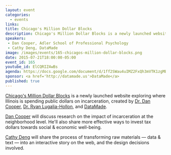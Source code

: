 ```yaml
---
layout: event
categories: 
  - events
links:
title: Chicago's Million Dollar Blocks
description: Chicago's Million Dollar Blocks is a newly launched website exploring where Illinois incarceration spending is targeted. Dan Cooper will discuss justice research and alternatives to incarceration. Cathy Deng will discuss design decisions involved in making the interactive story to share these ideas.
speakers:
 - Dan Cooper, Adler School of Professional Psychology
 - Cathy Deng, DataMade
image: /images/events/165-chicagos-million-dollar-blocks.png
date: 2015-07-21T18:00:00-05:00
event_id: 165
youtube_id: ElCQRIZ4wBs
agenda: https://docs.google.com/document/d/1ff2SWau4uIMZ2FxQh3mVTK1zgMBIcbawWWLl8yvF7D8/edit#
sponsor: <a href='http://datamade.us'>DataMade</a>
published: true
---
```


<a href="http://chicagosmilliondollarblocks.com">Chicago's Million Dollar Blocks</a> is a newly launched website exploring where Illinois is spending public dollars on incarceration, created by <a href="http://www.adler.edu/page/faculty/dan-cooper-ms">Dr. Dan Cooper</a>, <a href="https://twitter.com/DrLullon">Dr. Ryan Lugalia-Hollon</a>, and <a href="http://datamade.us/">DataMade</a>.

<a href="http://www.adler.edu/page/faculty/dan-cooper-ms">Dan Cooper</a> will discuss research on the impact of incarceration at the neighborhood level. He'll also share more effective ways to invest tax dollars towards social & economic well-being.

<a href="https://twitter.com/cthydng">Cathy Deng</a> will share the process of transforming raw materials &mdash; data & text &mdash; into an interactive story on the web, and the design decisions involved.